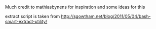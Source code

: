 Much credit to mathiasbynens for inspiration and some ideas for this

extract script is taken from http://sgowtham.net/blog/2011/05/04/bash-smart-extract-utility/
